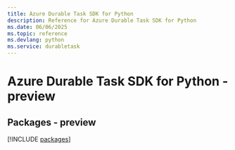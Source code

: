 ```yaml
---
title: Azure Durable Task SDK for Python
description: Reference for Azure Durable Task SDK for Python
ms.date: 06/06/2025
ms.topic: reference
ms.devlang: python
ms.service: durabletask
---
```

# Azure Durable Task SDK for Python - preview
## Packages - preview
[!INCLUDE [packages](durable-task-index.md)]